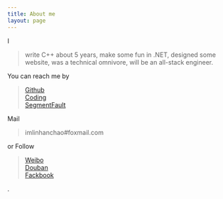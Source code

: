 ```yaml
---
title: About me
layout: page
---
```


I

> write C++ about 5 years, make some fun in .NET, designed some website, was a technical omnivore, will be an all-stack engineer.

You can reach me by

> [Github](https://github.com/imlinhanchao)  
> [Coding](https://coding.net/u/imlinhanchao)  
> [SegmentFault](https://segmentfault.com/u/imlinhanchao)  

Mail 

> imlinhanchao#foxmail.com

or Follow 

> [Weibo](https://weibo.com/linhanchao)  
> [Douban](https://www.douban.com/people/imlinhanchao/)  
> [Fackbook](https://www.facebook.com/imlinhanchao)  

.